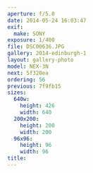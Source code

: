 ```yaml
---
aperture: f/5.0
date: 2014-05-24 16:03:47
exif:
  make: SONY
exposure: 1/400
file: DSC00636.JPG
gallery: 2014-edinburgh-1
layout: gallery-photo
model: NEX-3N
next: 5f320ea
ordering: 56
previous: 7f9fb15
sizes:
  640w:
    height: 426
    width: 640
  200x200:
    height: 200
    width: 200
  96x96:
    height: 96
    width: 96
title: 
---
```


